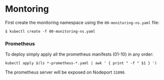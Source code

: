 # Montoring

First create the monitoring namespace using the `00-monitoring-ns.yaml` file:

`$ kubectl create -f 00-monitoring-ns.yaml`


### Prometheus

To deploy simply apply all the prometheus manifests (01-10) in any order:

`kubectl apply $(ls *-prometheus-*.yaml | awk ' { print " -f " $1 } ')`

The prometheus server will be exposed on Nodeport `31090`.